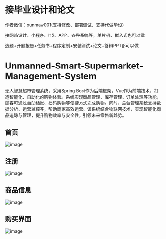 # 接毕业设计和论文
作者微信：xunmaw001(支持修改、部署调试、支持代做毕设)

接网站设计、小程序、H5、APP、各种系统等，单片机、嵌入式也可以做

选题+开题报告+任务书+程序定制+安装测试+论文+答辩PPT都可以做
# Unmanned-Smart-Supermarket-Management-System
无人智慧超市管理系统，采用Spring Boot作为后端框架，Vue作为前端技术，打造智能化、自助化的购物体验。系统实现商品管理、库存管理、订单处理等功能，顾客可通过自助结账、扫码购物等便捷方式完成购物。同时，后台管理系统支持数据分析、运营监控等，帮助商家高效运营。该系统结合物联网技术，实现智能化商品追踪与管理，提升购物效率与安全性，引领未来零售新趋势。
## 首页
![image](https://github.com/user-attachments/assets/cb09cd56-68d3-4d7e-90ae-d96d3dc22d2e)
## 注册
![image](https://github.com/user-attachments/assets/9c0ae4df-d1f7-42ac-984c-ae65d895cda9)
## 商品信息
![image](https://github.com/user-attachments/assets/a279832b-f5fb-4a66-bf47-48d664c7f6dd)
## 购买界面
![image](https://github.com/user-attachments/assets/aab0dccf-648a-41de-9927-6fb7ac81c647)
